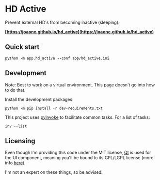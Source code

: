 # HD Active

Prevent external HD's from becoming inactive (sleeping).

**[https://joaonc.github.io/hd_active](https://joaonc.github.io/hd_active)**

## Quick start
```
python -m app.hd_active --conf app/hd_active.ini
```

## Development
Note: Best to work on a virtual environment.
This page doesn't go into how to do that.

Install the development packages:
```
python -m pip install -r dev-requirements.txt
```

This project uses [pyinvoke](https://www.pyinvoke.org/) to facilitate common tasks.
For a list of tasks:
```
inv --list
```

## Licensing
Even though I'm providing this code under the MIT license, [Qt](https://www.qt.io) is used for the
UI component, meaning you'll be bound to its GPL/LGPL license (more info
[here](https://www.qt.io/licensing/open-source-lgpl-obligations)).

I'm not an expert on these things, so be advised.
